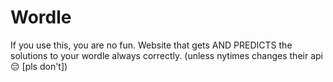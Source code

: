 # Wordle

If you use this, you are no fun. Website that gets AND PREDICTS the solutions to your wordle always correctly. (unless nytimes changes their api😔 [pls don't])
